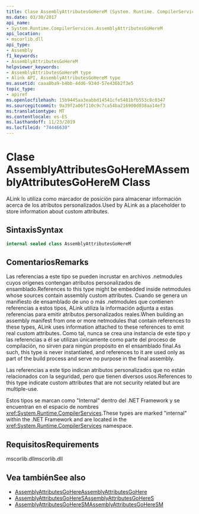 ```yaml
---
title: Clase AssemblyAttributesGoHereM (System. Runtime. CompilerServices)
ms.date: 03/30/2017
api_name:
- System.Runtime.CompilerServices.AssemblyAttributesGoHereM
api_location:
- mscorlib.dll
api_type:
- Assembly
f1_keywords:
- AssemblyAttributesGoHereM
helpviewer_keywords:
- AssemblyAttributesGoHereM type
- Alink API, AssemblyAttributesGoHereM type
ms.assetid: caaa8ba9-b4bb-4dd6-934d-57e436b2f3e5
topic_type:
- apiref
ms.openlocfilehash: 15b9445aa3eabbd14541cfe5481bfb553c8c0347
ms.sourcegitcommit: 9a39f2a06f110c9c7ca54ba216900d038aa14ef3
ms.translationtype: MT
ms.contentlocale: es-ES
ms.lasthandoff: 11/23/2019
ms.locfileid: "74446630"
---
```

# <a name="assemblyattributesgoherem-class"></a><span data-ttu-id="c0ba7-102">Clase AssemblyAttributesGoHereM</span><span class="sxs-lookup"><span data-stu-id="c0ba7-102">AssemblyAttributesGoHereM Class</span></span>

<span data-ttu-id="c0ba7-103">ALink lo utiliza como marcador de posición para almacenar información acerca de los atributos personalizados.</span><span class="sxs-lookup"><span data-stu-id="c0ba7-103">Used by ALink as a placeholder to store information about custom attributes.</span></span>

## <a name="syntax"></a><span data-ttu-id="c0ba7-104">Sintaxis</span><span class="sxs-lookup"><span data-stu-id="c0ba7-104">Syntax</span></span>

```csharp
internal sealed class AssemblyAttributesGoHereM
```

## <a name="remarks"></a><span data-ttu-id="c0ba7-105">Comentarios</span><span class="sxs-lookup"><span data-stu-id="c0ba7-105">Remarks</span></span>

<span data-ttu-id="c0ba7-106">Las referencias a este tipo se pueden incrustar en archivos .netmodules cuyos orígenes contengan atributos personalizados de ensamblado.</span><span class="sxs-lookup"><span data-stu-id="c0ba7-106">References to this type might be embedded inside netmodules whose sources contain assembly custom attributes.</span></span> <span data-ttu-id="c0ba7-107">Cuando se genera un manifiesto de ensamblado de uno o más .netmodules que contienen referencias a estos tipos, ALink utiliza la información adjunta a estas referencias para emitir atributos personalizados reales.</span><span class="sxs-lookup"><span data-stu-id="c0ba7-107">When building an assembly manifest from one or more netmodules that contain references to these types, ALink uses information attached to these references to emit real custom attributes.</span></span> <span data-ttu-id="c0ba7-108">Como tal, nunca se crea una instancia de este tipo y las referencias a él se utilizan únicamente como parte del proceso de compilación, no sirven para ningún propósito en el ensamblado final.</span><span class="sxs-lookup"><span data-stu-id="c0ba7-108">As such, this type is never instantiated, and references to it are used only as part of the build process and serve no purpose in the final assembly.</span></span>

<span data-ttu-id="c0ba7-109">Las referencias a este tipo indican atributos personalizados que no están relacionados con la seguridad, pero que tienen diversos usos.</span><span class="sxs-lookup"><span data-stu-id="c0ba7-109">References to this type indicate custom attributes that are not security related but are multiple-use.</span></span>

<span data-ttu-id="c0ba7-110">Estos tipos se marcan como "Internal" dentro del .NET Framework y se encuentran en el espacio de nombres <xref:System.Runtime.CompilerServices>.</span><span class="sxs-lookup"><span data-stu-id="c0ba7-110">These types are marked "internal" within the .NET Framework and are located in the <xref:System.Runtime.CompilerServices> namespace.</span></span>

## <a name="requirements"></a><span data-ttu-id="c0ba7-111">Requisitos</span><span class="sxs-lookup"><span data-stu-id="c0ba7-111">Requirements</span></span>

<span data-ttu-id="c0ba7-112">mscorlib.dll</span><span class="sxs-lookup"><span data-stu-id="c0ba7-112">mscorlib.dll</span></span>

## <a name="see-also"></a><span data-ttu-id="c0ba7-113">Vea también</span><span class="sxs-lookup"><span data-stu-id="c0ba7-113">See also</span></span>

- [<span data-ttu-id="c0ba7-114">AssemblyAttributesGoHere</span><span class="sxs-lookup"><span data-stu-id="c0ba7-114">AssemblyAttributesGoHere</span></span>](assemblyattributesgohere.md)
- [<span data-ttu-id="c0ba7-115">AssemblyAttributesGoHereS</span><span class="sxs-lookup"><span data-stu-id="c0ba7-115">AssemblyAttributesGoHereS</span></span>](assemblyattributesgoheres.md)
- [<span data-ttu-id="c0ba7-116">AssemblyAttributesGoHereSM</span><span class="sxs-lookup"><span data-stu-id="c0ba7-116">AssemblyAttributesGoHereSM</span></span>](assemblyattributesgoheresm.md)
